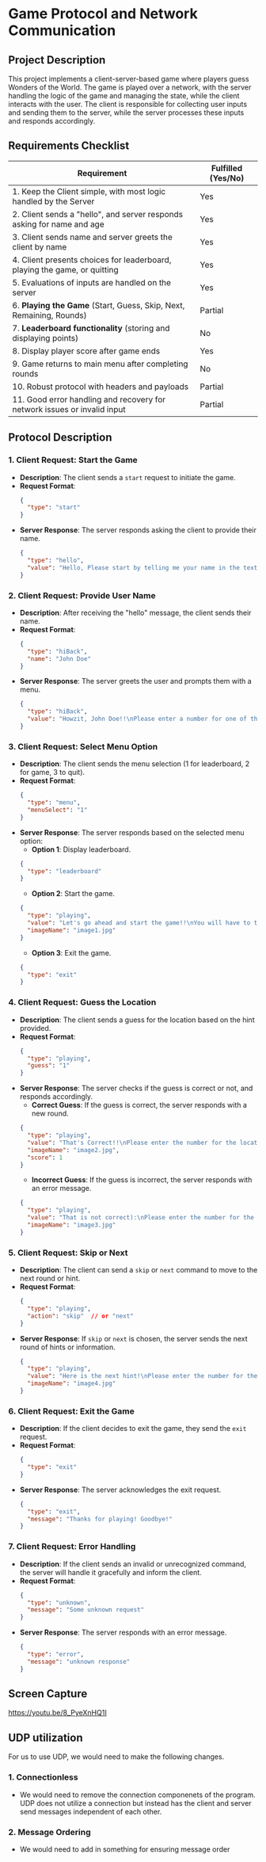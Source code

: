 # Game Protocol and Network Communication

## Project Description
This project implements a client-server-based game where players guess Wonders of the World. The game is played over a network, with the server handling the logic of the game and managing the state, while the client interacts with the user. The client is responsible for collecting user inputs and sending them to the server, while the server processes these inputs and responds accordingly.

## Requirements Checklist

| Requirement                                                                 | Fulfilled (Yes/No) |
|-----------------------------------------------------------------------------|--------------------|
| 1. Keep the Client simple, with most logic handled by the Server            | Yes                |
| 2. Client sends a "hello", and server responds asking for name and age      | Yes                |
| 3. Client sends name and server greets the client by name                    | Yes                |
| 4. Client presents choices for leaderboard, playing the game, or quitting   | Yes                |
| 5. Evaluations of inputs are handled on the server                          | Yes                |
| 6. **Playing the Game** (Start, Guess, Skip, Next, Remaining, Rounds)       | Partial                |
| 7. **Leaderboard functionality** (storing and displaying points)            | No                |
| 8. Display player score after game ends                                      | Yes                |
| 9. Game returns to main menu after completing rounds                        | No                |
| 10. Robust protocol with headers and payloads                               | Partial                |
| 11. Good error handling and recovery for network issues or invalid input   | Partial                |

## Protocol Description

### 1. Client Request: **Start the Game**
- **Description**: The client sends a `start` request to initiate the game.
- **Request Format**:
    ```json
    {
      "type": "start"
    }
    ```
- **Server Response**: The server responds asking the client to provide their name.
    ```json
    {
      "type": "hello",
      "value": "Hello, Please start by telling me your name in the text box above."
    }
    ```

### 2. Client Request: **Provide User Name**
- **Description**: After receiving the "hello" message, the client sends their name.
- **Request Format**:
    ```json
    {
      "type": "hiBack",
      "name": "John Doe"
    }
    ```
- **Server Response**: The server greets the user and prompts them with a menu.
    ```json
    {
      "type": "hiBack",
      "value": "Howzit, John Doe!!\nPlease enter a number for one of the menu options below:\n1 - See leaderboard\n2 - Play the game\n3 - Exit game"
    }
    ```

### 3. Client Request: **Select Menu Option**
- **Description**: The client sends the menu selection (1 for leaderboard, 2 for game, 3 to quit).
- **Request Format**:
    ```json
    {
      "type": "menu",
      "menuSelect": "1"
    }
    ```
- **Server Response**: The server responds based on the selected menu option:
    - **Option 1**: Display leaderboard.
    ```json
    {
      "type": "leaderboard"
    }
    ```
    - **Option 2**: Start the game.
    ```json
    {
      "type": "playing",
      "value": "Let's go ahead and start the game!!\nYou will have to try and guess what the location is for the photo being displayed.\nPlease enter the number for the location you believe to be correct:\n1 - England\n2 - Italy\n3 - United States",
      "imageName": "image1.jpg"
    }
    ```
    - **Option 3**: Exit the game.
    ```json
    {
      "type": "exit"
    }
    ```

### 4. Client Request: **Guess the Location**
- **Description**: The client sends a guess for the location based on the hint provided.
- **Request Format**:
    ```json
    {
      "type": "playing",
      "guess": "1"
    }
    ```
- **Server Response**: The server checks if the guess is correct or not, and responds accordingly.
    - **Correct Guess**: If the guess is correct, the server responds with a new round.
    ```json
    {
      "type": "playing",
      "value": "That's Correct!!\nPlease enter the number for the location you believe to be correct:\n1 - England\n2 - Italy\n3 - United States",
      "imageName": "image2.jpg",
      "score": 1
    }
    ```
    - **Incorrect Guess**: If the guess is incorrect, the server responds with an error message.
    ```json
    {
      "type": "playing",
      "value": "That is not correct):\nPlease enter the number for the location you believe to be correct:\n1 - England\n2 - Italy\n3 - United States",
      "imageName": "image3.jpg"
    }
    ```

### 5. Client Request: **Skip or Next**
- **Description**: The client can send a `skip` or `next` command to move to the next round or hint.
- **Request Format**:
    ```json
    {
      "type": "playing",
      "action": "skip"  // or "next"
    }
    ```
- **Server Response**: If `skip` or `next` is chosen, the server sends the next round of hints or information.
    ```json
    {
      "type": "playing",
      "value": "Here is the next hint!\nPlease enter the number for the location you believe to be correct:\n1 - England\n2 - Italy\n3 - United States",
      "imageName": "image4.jpg"
    }
    ```

### 6. Client Request: **Exit the Game**
- **Description**: If the client decides to exit the game, they send the `exit` request.
- **Request Format**:
    ```json
    {
      "type": "exit"
    }
    ```
- **Server Response**: The server acknowledges the exit request.
    ```json
    {
      "type": "exit",
      "message": "Thanks for playing! Goodbye!"
    }
    ```

### 7. Client Request: **Error Handling**
- **Description**: If the client sends an invalid or unrecognized command, the server will handle it gracefully and inform the client.
- **Request Format**:
    ```json
    {
      "type": "unknown",
      "message": "Some unknown request"
    }
    ```
- **Server Response**: The server responds with an error message.
    ```json
    {
      "type": "error",
      "message": "unknown response"
    }
## Screen Capture
https://youtu.be/8_PyeXnHQ1I 

## UDP utilization
For us to use UDP, we would need to make the following changes.

### 1. Connectionless
- We would need to remove the connection componenets of the program. UDP does not utilize a connection but instead has the client and server send messages independent of each other.

### 2. Message Ordering
- We would need to add in something for ensuring message order
